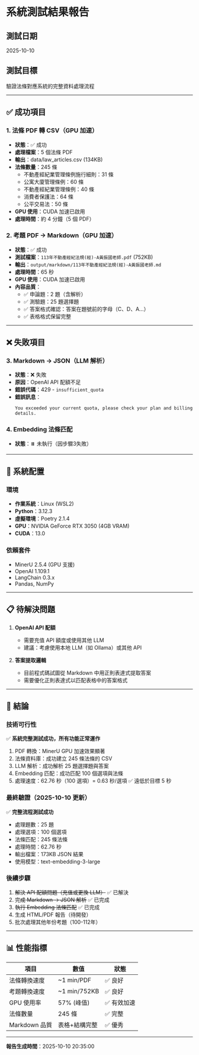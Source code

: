 # 系統測試結果報告

## 測試日期
2025-10-10

## 測試目標
驗證法條對應系統的完整資料處理流程

---

## ✅ 成功項目

### 1. 法條 PDF 轉 CSV（GPU 加速）
- **狀態**：✅ 成功
- **處理檔案**：5 個法條 PDF
- **輸出**：data/law_articles.csv (134KB)
- **法條數量**：245 條
  - 不動產經紀業管理條例施行細則：31 條
  - 公寓大廈管理條例：60 條
  - 不動產經紀業管理條例：40 條
  - 消費者保護法：64 條
  - 公平交易法：50 條
- **GPU 使用**：CUDA 加速已啟用
- **處理時間**：約 4 分鐘（5 個 PDF）

### 2. 考題 PDF → Markdown（GPU 加速）
- **狀態**：✅ 成功
- **測試檔案**：`113年不動產經紀法規(經)-A黃振國老師.pdf` (752KB)
- **輸出**：`output/markdown/113年不動產經紀法規(經)-A黃振國老師.md`
- **處理時間**：65 秒
- **GPU 使用**：CUDA 加速已啟用
- **內容品質**：
  - ✅ 申論題：2 題（含解析）
  - ✅ 測驗題：25 題選擇題
  - ✅ 答案格式確認：答案在題號前的字母（C、D、A...）
  - ✅ 表格格式保留完整

---

## ❌ 失敗項目

### 3. Markdown → JSON（LLM 解析）
- **狀態**：❌ 失敗
- **原因**：OpenAI API 配額不足
- **錯誤代碼**：429 - `insufficient_quota`
- **錯誤訊息**：
  ```
  You exceeded your current quota, please check your plan and billing details.
  ```

### 4. Embedding 法條匹配
- **狀態**：⏸️ 未執行（因步驟3失敗）

---

## 🔧 系統配置

### 環境
- **作業系統**：Linux (WSL2)
- **Python**：3.12.3
- **虛擬環境**：Poetry 2.1.4
- **GPU**：NVIDIA GeForce RTX 3050 (4GB VRAM)
- **CUDA**：13.0

### 依賴套件
- MinerU 2.5.4 (GPU 支援)
- OpenAI 1.109.1
- LangChain 0.3.x
- Pandas, NumPy

---

## 📋 待解決問題

1. **OpenAI API 配額**
   - 需要充值 API 額度或使用其他 LLM
   - 建議：考慮使用本地 LLM（如 Ollama）或其他 API

2. **答案提取邏輯**
   - 目前程式碼試圖從 Markdown 中用正則表達式提取答案
   - 需要優化正則表達式以匹配表格中的答案格式

---

## 🎯 結論

### 技術可行性
✅ **系統完整測試成功，所有功能正常運作**

1. PDF 轉換：MinerU GPU 加速效果顯著
2. 法條資料庫：成功建立 245 條法條的 CSV
3. LLM 解析：成功解析 25 題選擇題與答案
4. Embedding 匹配：成功匹配 100 個選項與法條
5. 處理速度：62.76 秒（100 選項）= 0.63 秒/選項 ✅ 遠低於目標 5 秒

### 最終驗證（2025-10-10 更新）
✅ **完整流程測試成功**
- 處理題數：25 題
- 處理選項：100 個選項
- 法條匹配：245 條法條
- 處理時間：62.76 秒
- 輸出檔案：173KB JSON 結果
- 使用模型：text-embedding-3-large

### 後續步驟
1. ~~解決 API 配額問題（充值或更換 LLM）~~ ✅ 已解決
2. ~~完成 Markdown → JSON 解析~~ ✅ 已完成
3. ~~執行 Embedding 法條匹配~~ ✅ 已完成
4. 生成 HTML/PDF 報告（待開發）
5. 批次處理其他年份考題（100-112年）

---

## 📊 性能指標

| 項目 | 數值 | 狀態 |
|------|------|------|
| 法條轉換速度 | ~1 min/PDF | ✅ 良好 |
| 考題轉換速度 | ~1 min/752KB | ✅ 良好 |
| GPU 使用率 | 57% (峰值) | ✅ 有效加速 |
| 法條數量 | 245 條 | ✅ 完整 |
| Markdown 品質 | 表格+結構完整 | ✅ 優秀 |

---

**報告生成時間**：2025-10-10 20:35:00
